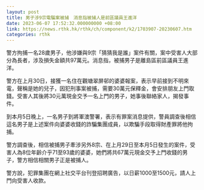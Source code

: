 ```yaml
---
layout: post
title: 男子涉9宗電騙案被捕　消息指被捕人是前區議員王進洋
date: 2023-06-07 17:52:32.000000000 +08:00
link: https://news.rthk.hk/rthk/ch/component/k2/1703907-20230607.htm
categories: rthk
---
```


警方拘捕一名28歲男子，他涉嫌與9宗「猜猜我是誰」案件有關，案中受害人大部分為長者，涉及損失金額共97萬元。消息指，被捕男子是離島區前區議員王進洋。

警方在上月30日，接獲一名住在觀塘翠屏邨的婆婆報案，表示早前接到不明來電，聲稱是她的兒子，因犯刑事案被捕，需要30萬元保釋金，會安排朋友上門取錢。受害人其後將30元萬現金交予一名上門的男子，她事後聯絡家人，揭發事件。

到本月5日晚上，一名男子到將軍澳警署，表示有罪案消息提供，警員調查後相信這名男子是上述案件向婆婆收錢的詐騙集團成員，以欺騙手段取得財產罪將他拘捕。

警方調查後，相信被捕男子牽涉另外8宗、在上月29日至本月5日發生的案件，受害人為8位年齡介乎71至93歲的婆婆，她們將共67萬元現金交予上門收錢的男子，警方相信相關男子正是被捕人。

警方說，犯罪集團在網上社交平台刊登招聘廣告，以日薪1000至1500元，請人上門向受害人收款。

